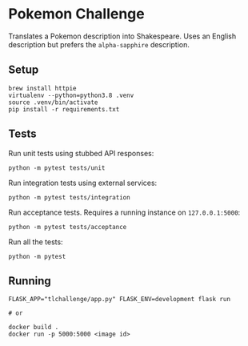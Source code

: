 # Pokemon Challenge

Translates a Pokemon description into Shakespeare. Uses an English description but prefers the `alpha-sapphire` description.

## Setup

```
brew install httpie
virtualenv --python=python3.8 .venv
source .venv/bin/activate
pip install -r requirements.txt
```

## Tests

Run unit tests using stubbed API responses:

```
python -m pytest tests/unit
```

Run integration tests using external services:

```
python -m pytest tests/integration
```

Run acceptance tests. Requires a running instance on `127.0.0.1:5000`:

```
python -m pytest tests/acceptance
```

Run all the tests:

```
python -m pytest
```

## Running

```
FLASK_APP="tlchallenge/app.py" FLASK_ENV=development flask run

# or

docker build .
docker run -p 5000:5000 <image id>
```
